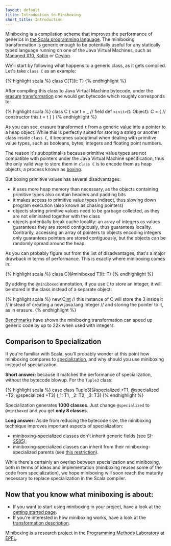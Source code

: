 ```yaml
---
layout: default
title: Introduction to Miniboxing
short_title: Introduction
---
```


Miniboxing is a compilation scheme that improves the performance of generics in [the Scala programming language](http://scala-lang.org). The miniboxing transformation is generic enough to be potentially useful for any statically typed language running on one of the Java Virtual Machines, such as [Managed X10](http://x10-lang.org), [Kotlin](http://kotlin.jetbrains.org/) or [Ceylon](http://ceylon-lang.org). 

We'll start by following what happens to a generic class, as it gets compiled. Let's take `class C` as an example:

{% highlight scala %}
 class C[T](t: T)
{% endhighlight %}

After compiling this class to Java Virtual Machine bytecode, under the [erasure](http://en.wikipedia.org/wiki/Type_erasure) [transformation](http://homepages.inf.ed.ac.uk/wadler/gj/) one would get bytecode which roughly corresponds to:

{% highlight scala %}
 class C {
   var t = _                      // field
   def `<init>`(t: Object): C = { // constructor
     this.t = t
   }
 }
{% endhighlight %}

As you can see, erasure transformed `t` from a generic value into a pointer to a heap object. While this is perfectly suited for storing a string or another class inside `class C`, it becomes suboptimal when dealing with primitive value types, such as booleans, bytes, integers and floating point numbers. 

The reason it's suboptimal is because primitive value types are not compatible with pointers under the Java Virtual Machine specification, thus the only valid way to store them in `class C` is to encode them as heap objects, a process known as [boxing](http://en.wikipedia.org/wiki/Object_type_%28object-oriented_programming%29#Boxing). 

But boxing primitive values has several disadvantages:

* it uses more heap memory than necessary, as the objects containing primitive types also contain headers and padding bits
* it makes access to primitive value types indirect, thus slowing down program execution (also known as chasing pointers)
* objects storing primitive values need to be garbage collected, as they are not eliminated together with the class
* objects potentially break cache locality: an array of integers as values guarantees they are stored contiguously, thus guarantees locality. Contrarily, accessing an array of pointers to objects encoding integers only guarantees pointers are stored contiguously, but the objects can be randomly spread around the heap.

As you can probably figure out from the list of disadvantages, that's a major drawback in terms of performance. This is exactly where miniboxing comes in:

{% highlight scala %}
 class C[@miniboxed T](t: T)
{% endhighlight %}

By adding the `@miniboxed` annotation, if you use `C` to store an integer, it will be stored in the class instead of a separate object:

{% highlight scala %}
 new C[Int](3) // this instance of C will store the 3 inside it
               // instead of creating a new java.lang.Integer
               // and storing the pointer to it, as in erasure.
{% endhighlight %}

[Benchmarks](benchmarks.html) have shown the miniboxing transformation can speed up generic code by up to 22x when used with integers.

## Comparison to Specialization

If you're familiar with Scala, you'll probably wonder at this point how miniboxing compares to [specialization](http://infoscience.epfl.ch/record/150134), and why should you use miniboxing instead of specialization.

**Short answer:** because it matches the performance of specialization, without the bytecode blowup. For the `Tuple3` class:

{% highlight scala %}
case class Tuple3[@specialized +T1, @specialized +T2, @specialized +T3]
                 (_1: T1, _2: T2, _3: T3)
{% endhighlight %}

Specialization generates **1000 classes**. Just change `@specialized` to `@miniboxed` and you get **only 8 classes**.

**Long answer:** Aside from reducing the bytecode size, the miniboxing technique improves important aspects of specialization:

* miniboxing-specialized classes don't inherit generic fields (see [SI-3585](https://issues.scala-lang.org/browse/SI-3585));
* miniboxing-specialized classes can inherit from their miniboxing-specialized parents (see [this restriction](https://github.com/scala/scala/blob/master/src/compiler/scala/tools/nsc/transform/SpecializeTypes.scala#L572)).

While there's certainly an overlap between specialization and miniboxing, both in terms of ideas and implementation (miniboxing reuses some of the code from specialization), we hope miniboxing will soon reach the maturity necessary to replace specialization in the Scala compiler.

## Now that you know what miniboxing is about:

 * If you want to start using miniboxing in your project, have a look at the [getting started page](getting-started.html).
 * If you're interested in how miniboxing works, have a look at the [transformation description](transformation.html).

Miniboxing is a research project in the [Programming Methods Laboratory](http://lamp.epfl.ch) at [EPFL](http://epfl.ch). 


